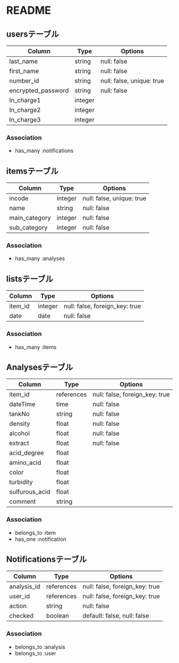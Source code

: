 # README

## usersテーブル
| Column             | Type    | Options                   |
| ------------------ | ------- | ------------------------- |
| last_name          | string  | null: false               |
| first_name         | string  | null: false               |
| number_id          | string  | null: false, unique: true |
| encrypted_password | string  | null: false               |
| In_charge1         | integer |                           |
| In_charge2         | integer |                           |
| In_charge3         | integer |                           |

### Association
- has_many :notifications

## itemsテーブル
| Column        | Type    | Options                   |
| ------------- | ------- | ------------------------- |
| incode        | integer | null: false, unique: true |
| name          | string  | null: false               |
| main_category | integer | null: false               |
| sub_category  | integer | null: false               |

### Association
- has_many :analyses

## listsテーブル
| Column        | Type    | Options                        |
| ------------- | ------- | ------------------------------ |
| item_id       | integer | null: false, foreign_key: true |
| date          | date    | null: false                    |

### Association
- has_many :items

## Analysesテーブル
| Column         | Type       | Options                        |
| -------------- | ---------- | ------------------------------ |
| item_id        | references | null: false, foreign_key: true |
| dateTime       | time       | null: false                    |
| tankNo         | string     | null: false                    |
| density        | float      | null: false                    |
| alcohol        | float      | null: false                    |
| extract        | float      | null: false                    |
| acid_degree    | float      |                                |
| amino_acid     | float      |                                |
| color          | float      |                                |
| turbidity      | float      |                                |
| sulfurous_acid | float      |                                |
| comment        | string     |                                |

### Association
- belongs_to :item
- has_one :notification

## Notificationsテーブル
| Column      | Type       | Options                        |
| ----------- | ---------- | ------------------------------ |
| analysis_id | references | null: false, foreign_key: true |
| user_id     | references | null: false, foreign_key: true |
| action      | string     | null: false                    |
| checked     | boolean    | default: false, null: false    |

### Association
- belongs_to :analysis
- belongs_to :user